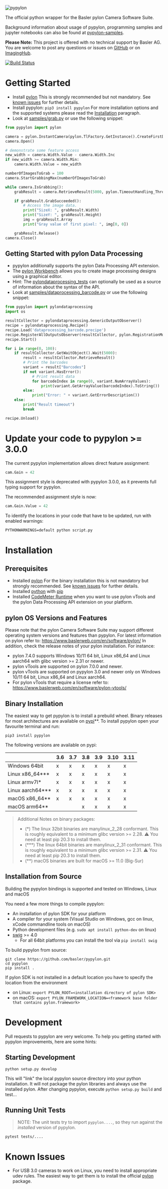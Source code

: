![pypylon](https://raw.githubusercontent.com/basler/pypylon/9303da0cadc10e56d6f6de01b422976c9638c7c5/docs/images/Pypylon_grey_RZ_400px.png "pypylon")

The official python wrapper for the Basler pylon Camera Software Suite.

Background information about usage of pypylon, programming samples and jupyter notebooks can also be found at [pypylon-samples](https://github.com/basler/pypylon-samples).

**Please Note:**
This project is offered with no technical support by Basler AG.
You are welcome to post any questions or issues on [GitHub](https://github.com/basler/pypylon) or on [ImagingHub](https://www.imaginghub.com).

[![Build Status](https://github.com/basler/pypylon/actions/workflows/main.yml/badge.svg?branch=master)](https://github.com/basler/pypylon/actions/workflows/main.yml)

# Getting Started

 * Install [pylon](https://www.baslerweb.com/pylon)
   This is strongly recommended but not mandatory. See [known issues](#known-issues) for further details.
 * Install pypylon: ```pip3 install pypylon```
   For more installation options and the supported systems please read the [Installation](#Installation) paragraph.
 * Look at [samples/grab.py](https://github.com/basler/pypylon/blob/master/samples/grab.py) or use the following snippet:

```python
from pypylon import pylon

camera = pylon.InstantCamera(pylon.TlFactory.GetInstance().CreateFirstDevice())
camera.Open()

# demonstrate some feature access
new_width = camera.Width.Value - camera.Width.Inc
if new_width >= camera.Width.Min:
    camera.Width.Value = new_width

numberOfImagesToGrab = 100
camera.StartGrabbingMax(numberOfImagesToGrab)

while camera.IsGrabbing():
    grabResult = camera.RetrieveResult(5000, pylon.TimeoutHandling_ThrowException)

    if grabResult.GrabSucceeded():
        # Access the image data.
        print("SizeX: ", grabResult.Width)
        print("SizeY: ", grabResult.Height)
        img = grabResult.Array
        print("Gray value of first pixel: ", img[0, 0])

    grabResult.Release()
camera.Close()
```

## Getting Started with pylon Data Processing

 * pypylon additionally supports the pylon Data Processing API extension.
 * The [pylon Workbench](https://docs.baslerweb.com/overview-of-the-workbench) allows you to create image processing designs using a graphical editor.
 * Hint: The [pylondataprocessing_tests](https://github.com/basler/pypylon/blob/master/tests/pylondataprocessing_tests) can optionally be used as a source of information about the syntax of the API.
 * Look at [samples/dataprocessing_barcode.py](https://github.com/basler/pypylon/blob/master/samples/dataprocessing_barcode.py) or use the following snippet:

```python
from pypylon import pylondataprocessing
import os

resultCollector = pylondataprocessing.GenericOutputObserver()
recipe = pylondataprocessing.Recipe()
recipe.Load('dataprocessing_barcode.precipe')
recipe.RegisterAllOutputsObserver(resultCollector, pylon.RegistrationMode_Append);
recipe.Start()

for i in range(0, 100):
    if resultCollector.GetWaitObject().Wait(5000):
        result = resultCollector.RetrieveResult()
        # Print the barcodes
        variant = result["Barcodes"]
        if not variant.HasError():
            # Print result data
            for barcodeIndex in range(0, variant.NumArrayValues):
                print(variant.GetArrayValue(barcodeIndex).ToString())
        else:
            print("Error: " + variant.GetErrorDescription())
    else:
        print("Result timeout")
        break

recipe.Unload()
```

# Update your code to pypylon >= 3.0.0

The current pypylon implementation allows direct feature assignment:

```python
cam.Gain = 42
```

This assignment style is deprecated with pypylon 3.0.0, as it prevents full typing support for pypylon.

The recommended assignment style is now:

```python
cam.Gain.Value = 42
```

To identify the locations in your code that have to be updated, run with enabled warnings:

`PYTHONWARNINGS=default python script.py`

# Installation
## Prerequisites
 * Installed [pylon](https://www.baslerweb.com/pylon)
   For the binary installation this is not mandatory but strongly recommended. See [known issues](#known-issues) for further details.
 * Installed [python](https://www.python.org/) with [pip](https://pip.pypa.io/en/stable/)
 * Installed [CodeMeter Runtime](https://www.wibu.com/support/user/user-software.html) when you want to use pylon vTools and the pylon Data Processing API extension on your platform.

## pylon OS Versions and Features
Please note that the pylon Camera Software Suite may support different operating system versions and features than pypylon.
For latest information on pylon refer to: https://www.baslerweb.com/en/software/pylon/
In addition, check the release notes of your pylon installation. 
For instance: 
* pylon 7.4.0 supports Windows 10/11 64 bit, Linux x86_64 and Linux aarch64 with glibc version >= 2.31 or newer.
* pylon vTools are supported on pylon 7.0.0 and newer.
* pylon vTools are supported on pypylon 3.0 and newer only on Windows 10/11 64 bit, Linux x86_64 and Linux aarch64. 
* For pylon vTools that require a license refer to: https://www.baslerweb.com/en/software/pylon-vtools/

## Binary Installation
The easiest way to get pypylon is to install a prebuild wheel.
Binary releases for most architectures are available on [pypi](https://pypi.org)**.
To install pypylon open your favourite terminal and run:

```pip3 install pypylon```

The following versions are available on pypi:

 |                  | 3.6 | 3.7 | 3.8 | 3.9 | 3.10 | 3.11 |
 |------------------|-----|-----|-----|-----|------|------|
 | Windows 64bit    | x   | x   | x   | x   |  x   |  x   |
 | Linux x86_64***  | x   | x   | x   | x   |  x   |  x   |
 | Linux armv7l*    | x   | x   | x   | x   |  x   |  x   |
 | Linux aarch64*** | x   | x   | x   | x   |  x   |  x   |
 | macOS x86_64**   | x   | x   | x   | x   |  x   |  x   |
 | macOS arm64**    |     |     | x   | x   |  x   |  x   |


> Additional Notes on binary packages:
> * (*) The linux 32bit binaries are manylinux_2_28 conformant.
    This is roughly equivalent to a minimum glibc version >= 2.28.
    :warning: You need at least pip 20.3 to install them.
> * (***) The linux 64bit binaries are manylinux_2_31 conformant.
    This is roughly equivalent to a minimum glibc version >= 2.31. 
    :warning: You need at least pip 20.3 to install them.
> * (**) macOS binaries are built for macOS >= 11.0 (Big-Sur)

## Installation from Source
Building the pypylon bindings is supported and tested on Windows, Linux and macOS

You need a few more things to compile pypylon:
 * An installation of pylon SDK for your platform
 * A compiler for your system (Visual Studio on Windows, gcc on linux, xCode commandline tools on macOS)
 * Python development files (e.g. `sudo apt install python-dev` on linux)
 * [swig](http://www.swig.org) >= 4.0
   * For all 64bit platforms you can install the tool via `pip install swig`

To build pypylon from source:
```console
git clone https://github.com/basler/pypylon.git
cd pypylon
pip install .
```

If pylon SDK is not installed in a default location you have to specify the location from the environment
 * on Linux: `export PYLON_ROOT=<installation directory of pylon SDK>`
 * on macOS: `export PYLON_FRAMEWORK_LOCATION=<framework base folder that contains pylon.framework>`


# Development

Pull requests to pypylon are very welcome. To help you getting started with pypylon improvements, here are some hints:

## Starting Development
```console
python setup.py develop
```
This will "link" the local pypylon source directory into your python installation. It will not package the pylon libraries and always use the installed pylon.
After changing pypylon, execute `python setup.py build` and test...

## Running Unit Tests
> NOTE: The unit tests try to import `pypylon....`, so they run against the *installed* version of pypylon.
```console
pytest tests/....
```

# Known Issues
 * For USB 3.0 cameras to work on Linux, you need to install appropriate udev rules.
   The easiest way to get them is to install the official [pylon](http://www.baslerweb.com/pylon) package.
